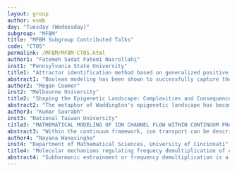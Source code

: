 ```yaml
---
layout: group
author: esmb
day: "Tuesday (Wednesday)"
subgroup: "MFBM"
title: "MFBM Subgroup Contributed Talks"
code: "CT05"
permalink: /MFBM/MFBM-CT05.html
author1: "Fatemeh Sadat Fatemi Nasrollahi"
inst1: "Pennsylvania State University"
title1: "Attractor identification method based on generalized positive feedback loops and their functional relationships"
abstract1: "Boolean modeling has been shown to successfully capture the attractors (emergent behaviors) in complex systems. Here we propose an efficient attractor finding method that relies on the identification of stable motifs [1] in Boolean models of plant-pollinator community assembly [2]. Stable motifs are the smallest positive cycles in the network that can sustain a specific state regardless of the state of the nodes outside the stable motif. We find that stable motifs can have three types of functional relationships with each other: Mutual exclusivity: Two stable motifs stabilizing the same node(s) but in different states; Conditionality: Stabilization of a stable motif only when a set of conditions are met via the stabilization of a different stable motif; Logical determination: Automatic stabilization of a stable motif as a result of stabilization of another stable motif. Based on these relationships, we developed an algorithm to identify all self-consistent mutually exclusive groups of stable motifs, and showed that stabilization of any of these groups leads to a distinct attractor. We applied this algorithm to 4000 networks of 40-100 species, compared its performance with three other attractor identification methods, and showed that it can speed and simplify the attractor identification task considerably."
author2: "Megan Coomer"
inst2: "Melbourne University"
title2: "Shaping the Epigenetic Landscape: Complexities and Consequences"
abstract2: "The metaphor of Waddington's epigenetic landscape has become an iconic representation of cellular differentiation.  Single-cell transcriptomic data allows us to probe this landscape and gain insights into the regulatory dynamics underlying developmental processes. Reconstructing such landscapes from data has typically been based on strong assumptions about the dynamics of cells through gene expression state. Often, concepts from equilibrium thermodynamics have been used. Since biological processes are inherently noisy it is important to consider the presence of stochastic fluctuations in this context.  We use a simple model to highlight complexities and limitations that arise when reconstructing the potential landscape in the presence of stochasticity. Specifically, we contrast ways in which additive and multiplicative noise shape the landscape on top of the deterministic dynamics.  We show that the subtle interplay between the deterministic and stochastic components of the system's dynamics can have very unsubtle consequences: depending on the dynamics and noise, even qualitative features of the system dynamics — number and nature of stationary points — can change. Casual or ad hoc modelling of noise in the underlying regulatory networks can mask these effects. We end with a discussion of how this can be accounted for when considering single cell transcriptomic data."
author3: "Kumar Saurabh"
inst3: "National Taiwan University"
title3: "MATHEMATICAL MODELING OF ION CHANNEL FLOW WITHIN CONTINUUM FRAMEWORK"
abstract3: "Within the continuum framework, ion transport can be described using Poisson-Nernst-Planck (PNP) equations. Although accurate for dilute flows, PNP equations are not appropriate for modeling flows with high ion concentration or flows where non-ionic interactions are important. For ion channel flow, several extensions to continuum theory has been proposed. Effect of  finite size of ion can be modeled by including either Lennard-Jones potential [1, 2, 3] in the energetic formulation or Bikerman model [4, 5]. For effect of ion solvation, Born energy model can be included in the system [3, 4]. Additionally, to account for spatial variation of dielectric behavior of the aqueous medium on can resort to nonlocal electrostatics [5]. Numerically, the system is modeled using lattice Boltzmann method (LBM) in conjunction with immersed boundary method (IBM) to address the boundary conditions. Further, to reduce computational cost, the code has been parallelized on multiple GPUs using CUDA platform. These mathematical models have been successfully implemented for ion flow through SARS-CoV-1 and SARS-CoV-2 E protein ion channel, TRPV channel etc. In this study, we intend to explore the role and effect of these mathematical models on ion transport through a potassium channel."
author4: "Nayana Wanasingha"
inst4: "Department of Mathematical Sciences, University of Cincinnati"
title4: "Molecular mechanisms regulating frequecy demultiplication of circadian rhythms in Neurospora Crassa"
abstract4: "Subharmonic entrainment or frequency demultiplication is a characteristic of circadian systems, which is the ability to entrain to cycles that are submultiples of external cycles. In this study, we used mathematical modeling and experiments to investigate potential mechanisms regulating frequency demultiplication under different temperature cycles in a model filamentous fugus, Neurospora crassa. Our results indicate that frequency demultiplication is a manifestation of the entrainment of circadian clock to external cycles and depends on the endogenous period and the strength and type of external cycles. Theoretical analysis reveals two necessary conditions to reproduce experimentally observed frequency demultiplication and frequency driven phenotypes: 1) temperature-modulated frq transcription and translation, and 2) a low level of cooperativity of transcriptional regulation of frq. In summary, we used mathematical modeling and experiments to uncover the architecture of circadian systems regulating frequency demultiplication, which broadens our fundamental understanding of entrainment of circadian rhythms."
---
```

